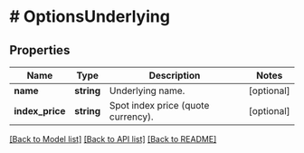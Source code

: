 # # OptionsUnderlying

## Properties

Name | Type | Description | Notes
------------ | ------------- | ------------- | -------------
**name** | **string** | Underlying name. | [optional] 
**index_price** | **string** | Spot index price (quote currency). | [optional] 

[[Back to Model list]](../../README.md#documentation-for-models) [[Back to API list]](../../README.md#documentation-for-api-endpoints) [[Back to README]](../../README.md)
